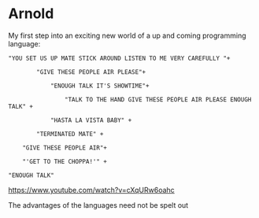 # Arnold

My first step into an exciting new world of a up and coming programming language:

```
"YOU SET US UP MATE STICK AROUND LISTEN TO ME VERY CAREFULLY "+ 

		"GIVE THESE PEOPLE AIR PLEASE"+ 
		
			"ENOUGH TALK IT'S SHOWTIME"+
			
				"TALK TO THE HAND GIVE THESE PEOPLE AIR PLEASE ENOUGH TALK" +
				
			"HASTA LA VISTA BABY" +
			
		"TERMINATED MATE" +
		
	"GIVE THESE PEOPLE AIR"+ 
	
	"'GET TO THE CHOPPA!'" +
	
"ENOUGH TALK"	

```	
https://www.youtube.com/watch?v=cXqURw6oahc

The advantages of the languages need not be spelt out 
